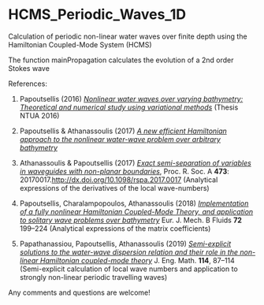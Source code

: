 # HCMS_Periodic_Waves_1D

Calculation of periodic non-linear water waves over finite depth using 
the Hamiltonian Coupled-Mode System (HCMS)

The function mainPropagation calculates the evolution of a 2nd order Stokes wave

References:

1) Papoutsellis (2016) [*Nonlinear water waves over varying bathymetry: Theoretical and numerical study using variational methods*](https://dspace.lib.ntua.gr/xmlui/handle/123456789/44741?locale-attribute=en) (Thesis NTUA 2016)

2) Papoutsellis & Athanassoulis (2017) [*A new efficient Hamiltonian approach to the nonlinear water-wave problem over arbitrary bathymetry*](https://arxiv.org/abs/1704.03276)

3) Athanassoulis & Papoutsellis (2017) [*Exact semi-separation of variables in waveguides with non-planar boundaries*](https://royalsocietypublishing.org/doi/10.1098/rspa.2017.0017), Proc. R. Soc. A **473**: 20170017.http://dx.doi.org/10.1098/rspa.2017.0017
   (Analytical expressions of the derivatives of the local wave-numbers)

4) Papoutsellis, Charalampopoulos, Athanassoulis (2018) [*Implementation of a fully nonlinear Hamiltonian Coupled-Mode Theory, and application to solitary wave problems over bathymetry*](https://www.sciencedirect.com/science/article/pii/S0997754617305617) Eur. J. Mech. B Fluids **72** 199–224
   (Analytical expressions of the matrix coefficients)

5) Papathanassiou, Papoutsellis, Athanassoulis (2019) [*Semi-explicit solutions to the water-wave dispersion relation and their role in the non-linear Hamiltonian coupled-mode theory*](https://link.springer.com/article/10.1007/s10665-018-09983-1) J. Eng. Math. **114**, 87–114
   (Semi-explicit calculation of local wave numbers and application to strongly non-linear periodic travelling waves)



Any comments and questions are welcome!



